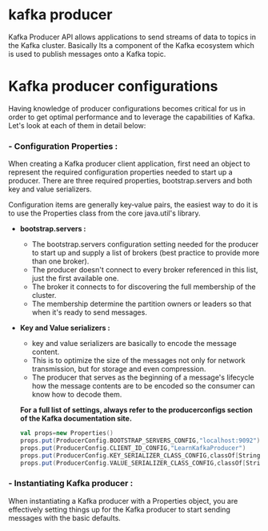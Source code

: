 # kafka producer
Kafka Producer API allows applications to send streams of data to topics in the Kafka cluster. Basically Its a component of the Kafka ecosystem which is used to publish messages onto a Kafka topic.

# Kafka producer configurations
Having knowledge of producer configurations becomes critical for us in order to get optimal performance and to leverage the capabilities of Kafka. Let's look at each of them in detail below:

### - Configuration Properties : 
When creating a Kafka producer client application, first need an object to represent the required configuration properties needed to start up a producer. There are three required properties, bootstrap.servers and both key and value serializers.

Configuration items are generally key‑value pairs, the easiest way to do it is to use the Properties class from the core java.util's library.

 - **bootstrap.servers :** 
	 - The bootstrap.servers configuration setting needed for the producer to start up and supply a list of brokers (best practice to provide more than one broker).
	 - The producer doesn't connect to every broker referenced in this list, just the first available one.
	 - The broker it connects to for discovering the full membership of the cluster.
	 - The membership  determine the partition owners or leaders so that when it's ready to send messages.
	 
 - **Key and Value serializers :**
	 - key and value serializers are basically to encode the message content.
	 - This is to optimize the size of the messages not only for network transmission, but for storage and even compression.
	 - The producer that serves as the beginning of a message's lifecycle how the message contents are to be encoded so the consumer can know how to decode them.

	**For a full list of settings, always refer to the producerconfigs section of the Kafka documentation site.**

	```scala
	val props=new Properties()
	props.put(ProducerConfig.BOOTSTRAP_SERVERS_CONFIG,"localhost:9092")
	props.put(ProducerConfig.CLIENT_ID_CONFIG,"LearnKafkaProducer")
	props.put(ProducerConfig.KEY_SERIALIZER_CLASS_CONFIG,classOf[StringSerializer].getName)
	props.put(ProducerConfig.VALUE_SERIALIZER_CLASS_CONFIG,classOf[StringSerializer].getName)
	```
	 

### - Instantiating Kafka producer :
When instantiating a Kafka producer with a Properties object, you are effectively setting things up for the Kafka producer to start sending messages with the basic defaults.

<!--stackedit_data:
eyJoaXN0b3J5IjpbMTEzMjE5MTA1MSwtMTU4OTc4NjUxOCw2MT
EwMDkzNjMsMTE2ODQ5ODIwMiw3NTIyNDk3MTUsLTI4ODQwNjQ4
NywxNjE3NDk1NzQ0LDM2MjYxOTQ4MSwxNjI0MzQzMDQwLDIwMz
U4MjE1MzQsLTEyOTgxMTIzMTQsLTQ0NTIzMDczMCwtOTY5OTU5
MzYsLTE2NjA1NDkzNjksLTE2MzQ3NTM3MTUsMTE4NTU3NzA3MC
wtMjA1NDQ4NjY4MSwtNDcwNDUyNjA4LDY1MDg5ODE4LC0yMDg4
NzQ2NjEyXX0=
-->